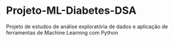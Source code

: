 # Projeto-ML-Diabetes-DSA
 Projeto de estudos de análise exploratória de dados e aplicação de ferramentas de Machine Learning com Python

